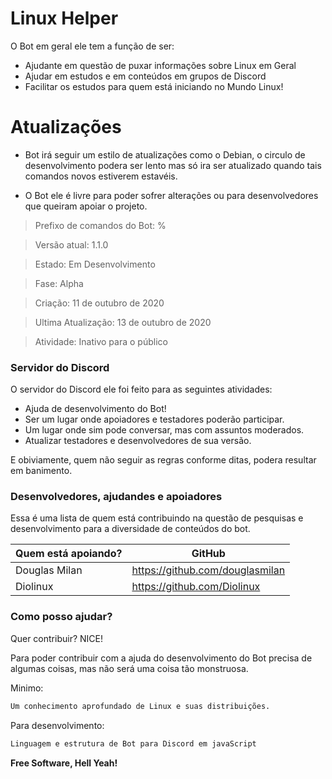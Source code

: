 # Linux Helper

O Bot em geral ele tem a função de ser: 

  - Ajudante em questão de puxar informações sobre Linux em Geral
  - Ajudar em estudos e em conteúdos em grupos de Discord
  - Facilitar os estudos para quem está iniciando no Mundo Linux!

# Atualizações

  - Bot irá seguir um estilo de atualizações como o Debian, o circulo de desenvolvimento podera ser lento mas só ira ser atualizado quando tais comandos novos estiverem estavéis.
  
  - O Bot ele é livre para poder sofrer alterações ou para desenvolvedores que queiram apoiar o projeto.


> Prefixo de comandos do Bot: %

> Versão atual: 1.1.0

> Estado: Em Desenvolvimento

> Fase: Alpha

> Criação: 11 de outubro de 2020

> Ultima Atualização: 13 de outubro de 2020

> Atividade: Inativo para o público

### Servidor do Discord

O servidor do Discord ele foi feito para as seguintes atividades:

* Ajuda de desenvolvimento do Bot!
* Ser um lugar onde apoiadores e testadores poderão participar.
* Um lugar onde sim pode conversar, mas com assuntos moderados.
* Atualizar testadores e desenvolvedores de sua versão.

E obiviamente, quem não seguir as regras conforme ditas, podera resultar em banimento.

### Desenvolvedores, ajudandes e apoiadores

Essa é uma lista de quem está contribuindo na questão de pesquisas e desenvolvimento para a diversidade de conteúdos do bot.

| Quem está apoiando?| GitHub|
| ------ | ------ |
| Douglas Milan| https://github.com/douglasmilan |
| Diolinux | https://github.com/Diolinux |

### Como posso ajudar?

Quer contribuir? NICE!

Para poder contribuir com a ajuda do desenvolvimento do Bot precisa de algumas coisas, mas não será uma coisa tão monstruosa.

Minimo:
```sh
Um conhecimento aprofundado de Linux e suas distribuições.
```

Para desenvolvimento:
```sh
Linguagem e estrutura de Bot para Discord em javaScript
```

**Free Software, Hell Yeah!**
